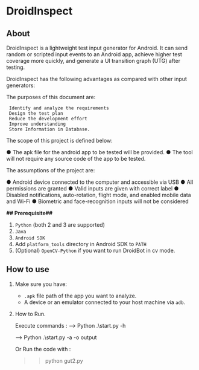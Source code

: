 # DroidInspect

## About
DroidInspect is a lightweight test input generator for Android.
It can send random or scripted input events to an Android app, achieve higher test coverage more quickly, and generate a UI transition graph (UTG) after testing.


DroidInspect has the following advantages as compared with other input generators:

 The purposes of this document are: 

     Identify and analyze the requirements
     Design the test plan 
     Reduce the development effort 
     Improve understanding
     Store Information in Database.

The scope of this project is defined below: 

  ● The apk file for the android app to be tested will be provided.
  ● The tool will not require any source code of the app to be tested. 

The assumptions of the project are: 

● Android device connected to the computer and accessible via USB 
● All permissions are granted 
● Valid inputs are given with correct label 
● Disabled notifications, auto-rotation, flight mode, and enabled mobile data and           Wi-Fi 
● Biometric and face-recognition inputs will not be considered



**## Prerequisite##**

1. `Python` (both 2 and 3 are supported)
2. `Java`
3. `Android SDK`
4. Add `platform_tools` directory in Android SDK to `PATH`
5. (Optional) `OpenCV-Python` if you want to run DroidBot in cv mode.


## How to use

1. Make sure you have:

    + `.apk` file path of the app you want to analyze.
    + A device or an emulator connected to your host machine via `adb`.


2. How to Run.

   
   Execute commands : 
      --> Python .\start.py -h
   
      --> Python .\start.py -a <path to apk> -o output

   Or
      Run the code with :
   
      >>python gut2.py
       


